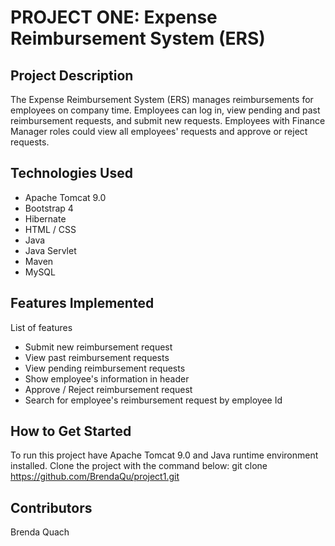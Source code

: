 # PROJECT ONE: Expense Reimbursement System (ERS) 

## Project Description
The Expense Reimbursement System (ERS) manages reimbursements for employees on company time. Employees can log in, view pending and past reimbursement requests, and submit new requests. Employees with Finance Manager roles could view all employees' requests and approve or reject requests. 
  
## Technologies Used
- Apache Tomcat 9.0
- Bootstrap 4
- Hibernate
- HTML / CSS
- Java
- Java Servlet
- Maven
- MySQL

## Features Implemented
List of features 
- Submit new reimbursement request
- View past reimbursement requests
- View pending reimbursement requests
- Show employee's information in header
- Approve / Reject reimbursement request
- Search for employee's reimbursement request by employee Id

## How to Get Started
To run this project have Apache Tomcat 9.0 and Java runtime environment installed.
Clone the project with the command below:
git clone https://github.com/BrendaQu/project1.git 

## Contributors
Brenda Quach




